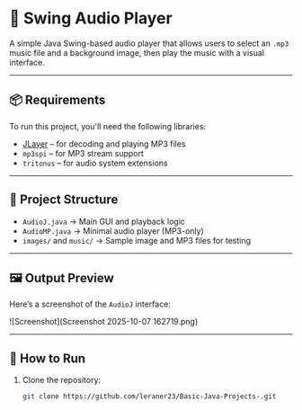 # 🎵 Swing Audio Player

A simple Java Swing-based audio player that allows users to select an `.mp3` music file and a background image, then play the music with a visual interface.

---

## 📦 Requirements

To run this project, you'll need the following libraries:

- [JLayer](http://www.javazoom.net/javalayer/javalayer.html) – for decoding and playing MP3 files  
- `mp3spi` – for MP3 stream support  
- `tritonus` – for audio system extensions

---

## 📁 Project Structure

- `AudioJ.java` → Main GUI and playback logic  
- `AudioMP.java` → Minimal audio player (MP3-only)  
- `images/` and `music/` → Sample image and MP3 files for testing

---

## 🖼️ Output Preview

Here’s a screenshot of the `AudioJ` interface:

![Screenshot](Screenshot 2025-10-07 162719.png)

---

## 🚀 How to Run

1. Clone the repository:
   ```bash
   git clone https://github.com/leraner23/Basic-Java-Projects-.git
